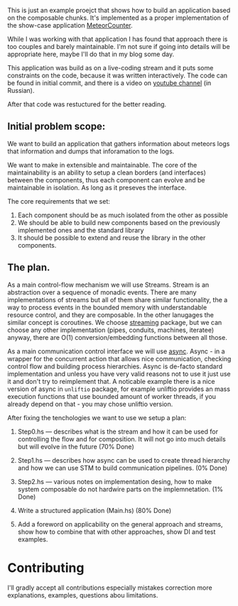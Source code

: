 This is just an example proejct that shows how to build an
application based on the composable chunks. It's implemented
as a proper implementation of the show-case application [MeteorCounter](https://hackage.haskell.org/package/streaming).

While I was working with that application I has found that approach there
is too couples and barely maintainable. I'm not sure if going into details
will be appropriate here, maybe I'll do that in my blog some day.

This application was build as on a live-coding stream and it puts some
constraints on the code, because it was written interactively. The code
can be found in initial commit, and there is a video on [youtube
channel](https://youtu.be/ECO0GJPw8Bo) (in Russian).


After that code was restuctured for the better reading.

## Initial problem scope:

We want to build an application that gathers information about meteors
logs that information and dumps that inforamation to the logs.

We want to make in extensible and maintainable. The core of the maintainability
is an ability to setup a clean borders (and interfaces) between the components,
thus each component can evolve and be maintainable in isolation. As long as it
preseves the interface. 

The core requirements that we set:

  1. Each component should be as much isolated from the other as possible
  2. We should be able to build new components based on the previously implemented
     ones and the standard library
  3. It should be possible to extend and reuse the library in the other components.

## The plan.

As a main control-flow mechanism we will use Streams. Stream is an abstraction over
a sequence of monadic events. There are many implementations of streams but all of
them share similar functionality, the a way to process events in the bounded memory
with understandable resource control, and they are composable. In the other lanugages
the similar concept is coroutines.
We choose [streaming](https://hackage.haskell.org/package/streaming) package, but
we can choose any other implementation (pipes, conduits, machines, iteratee) anyway,
there are O(1) conversion/embedding functions between all those.

As a main communication control interface we will use [async](https://hackage.haskell.org/package/async). Async - in a wrapper
for the concurrent action that allows nice communication, checking control flow and
building process hierarchies. Async is de-facto standard implementation and unless
you have very valid reasons not to use it just use it and don't try to reimplement
that. A noticable example there is a nice version of async in `unliftio` package, for example unliftio
provides an mass execution functions that use bounded amount of worker threads, if
you already depend on that - you may chose unliftio version.

After fixing the tenchologies we want to use we setup a plan:

  1. Step0.hs — describes what is the stream and how it can be used for controlling
      the flow and for composition. It will not go into much details but will evolve
      in the future
      (70% Done)

  2. Step1.hs — describes how async can be used to create thread hierarchy and how
      we can use STM to build communication pipelines.
      (0% Done)

  3. Step2.hs — various notes on implementation desing, how to make system composable
       do not hardwire parts on the implemnetation.
     (1% Done)

  4. Write a structured application (Main.hs)
     (80% Done)

  5. Add a foreword on applicability on the general approach and streams, show
     how to combine that with other approaches, show DI and test examples.


# Contributing

I'll gradly accept all contributions especially mistakes correction more explanations, 
examples, questions abou limitations.


